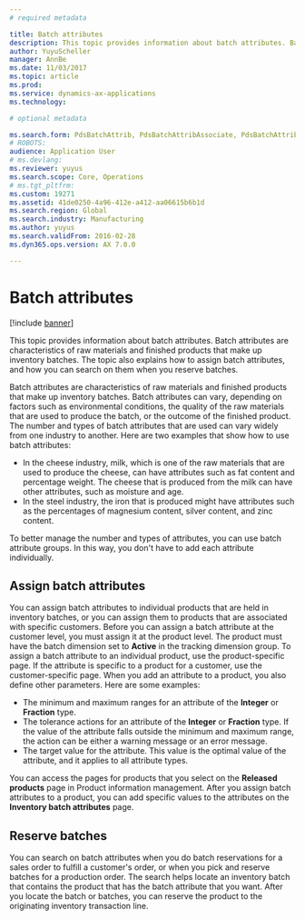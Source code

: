 ```yaml
---
# required metadata

title: Batch attributes
description: This topic provides information about batch attributes. Batch attributes are characteristics of raw materials and finished products that make up inventory batches. The topic also explains how to assign batch attributes, and how you can search on them when you reserve batches.
author: YuyuScheller
manager: AnnBe
ms.date: 11/03/2017
ms.topic: article
ms.prod: 
ms.service: dynamics-ax-applications
ms.technology: 

# optional metadata

ms.search.form: PdsBatchAttrib, PdsBatchAttribAssociate, PdsBatchAttribByAttribGroup, PdsBatchAttribByItem, PdsBatchAttribByitemCustomer, PdsBatchAttribGroup
# ROBOTS: 
audience: Application User
# ms.devlang: 
ms.reviewer: yuyus
ms.search.scope: Core, Operations
# ms.tgt_pltfrm: 
ms.custom: 19271
ms.assetid: 41de0250-4a96-412e-a412-aa06615b6b1d
ms.search.region: Global
ms.search.industry: Manufacturing
ms.author: yuyus
ms.search.validFrom: 2016-02-28
ms.dyn365.ops.version: AX 7.0.0

---
```


# Batch attributes

[!include [banner](../includes/banner.md)]

This topic provides information about batch attributes. Batch attributes are characteristics of raw materials and finished products that make up inventory batches. The topic also explains how to assign batch attributes, and how you can search on them when you reserve batches.

Batch attributes are characteristics of raw materials and finished products that make up inventory batches. Batch attributes can vary, depending on factors such as environmental conditions, the quality of the raw materials that are used to produce the batch, or the outcome of the finished product. The number and types of batch attributes that are used can vary widely from one industry to another. Here are two examples that show how to use batch attributes:

-   In the cheese industry, milk, which is one of the raw materials that are used to produce the cheese, can have attributes such as fat content and percentage weight. The cheese that is produced from the milk can have other attributes, such as moisture and age.
-   In the steel industry, the iron that is produced might have attributes such as the percentages of magnesium content, silver content, and zinc content.

To better manage the number and types of attributes, you can use batch attribute groups. In this way, you don't have to add each attribute individually.

## Assign batch attributes
You can assign batch attributes to individual products that are held in inventory batches, or you can assign them to products that are associated with specific customers. Before you can assign a batch attribute at the customer level, you must assign it at the product level. The product must have the batch dimension set to **Active** in the tracking dimension group. To assign a batch attribute to an individual product, use the product-specific page. If the attribute is specific to a product for a customer, use the customer-specific page. When you add an attribute to a product, you also define other parameters. Here are some examples:

-   The minimum and maximum ranges for an attribute of the **Integer** or **Fraction** type.
-   The tolerance actions for an attribute of the **Integer** or **Fraction** type. If the value of the attribute falls outside the minimum and maximum range, the action can be either a warning message or an error message.
-   The target value for the attribute. This value is the optimal value of the attribute, and it applies to all attribute types.

You can access the pages for products that you select on the **Released products** page in Product information management. After you assign batch attributes to a product, you can add specific values to the attributes on the **Inventory batch attributes** page.

## Reserve batches
You can search on batch attributes when you do batch reservations for a sales order to fulfill a customer's order, or when you pick and reserve batches for a production order. The search helps locate an inventory batch that contains the product that has the batch attribute that you want. After you locate the batch or batches, you can reserve the product to the originating inventory transaction line.



